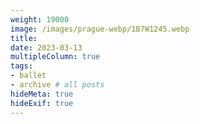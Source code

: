 ```yaml
---
weight: 19000
image: /images/prague-webp/1B7W1245.webp
title:
date: 2023-03-13
multipleColumn: true
tags:
- ballet
- archive # all posts
hideMeta: true
hideExif: true
---
```

